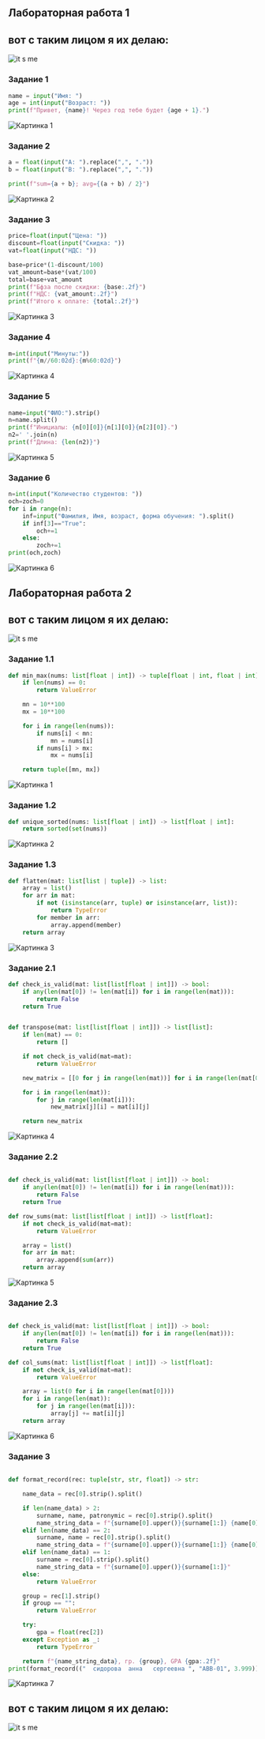 ## Лабораторная работа 1

## вот с таким лицом я их делаю:
![it s me](https://avatars.mds.yandex.net/i?id=d163d89881eb6b53f1964edcf6e81716_sr-9182388-images-thumbs&n=13)

### Задание 1
```python
name = input("Имя: ")
age = int(input("Возраст: "))
print(f"Привет, {name}! Через год тебе будет {age + 1}.")
```
![Картинка 1](img/lab1/01_greeting.png)

### Задание 2
```python
a = float(input("A: ").replace(",", "."))
b = float(input("B: ").replace(",", "."))

print(f"sum={a + b}; avg={(a + b) / 2}")
```
![Картинка 2](img/lab1/02_sum_avg.png)

### Задание 3
```python
price=float(input("Цена: "))
discount=float(input("Скидка: "))
vat=float(input("НДС: "))

base=price*(1-discount/100)
vat_amount=base*(vat/100)
total=base+vat_amount
print(f"Бфза после скидки: {base:.2f}")
print(f"НДС: {vat_amount:.2f}")
print(f"Итого к оплате: {total:.2f}")
```
![Картинка 3](img/lab1/03_discount_vat.png)
### Задание 4
```python
m=int(input("Минуты:"))
print(f"{m//60:02d}:{m%60:02d}")
```
![Картинка 4](img/lab1/04_minutes.png)
### Задание 5
```python
name=input("ФИО:").strip()
n=name.split()
print(f"Инициалы: {n[0][0]}{n[1][0]}{n[2][0]}.")
n2=' '.join(n)
print(f"Длина: {len(n2)}")
```
![Картинка 5](img/lab1/05_initials.png)

### Задание 6
```python
n=int(input("Количество студентов: "))
och=zoch=0
for i in range(n):
    inf=input("Фамилия, Имя, возраст, форма обучения: ").split()
    if inf[3]=="True":
        och+=1
    else:
        zoch+=1
print(och,zoch)
```
![Картинка 6](img/lab1/06_people.png)




## Лабораторная работа 2

## вот с таким лицом я их делаю:
![it s me](https://avatars.mds.yandex.net/i?id=d163d89881eb6b53f1964edcf6e81716_sr-9182388-images-thumbs&n=13)


### Задание 1.1
```python
def min_max(nums: list[float | int]) -> tuple[float | int, float | int]:
    if len(nums) == 0:
        return ValueError

    mn = 10**100
    mx = 10**100

    for i in range(len(nums)):
        if nums[i] < mn:
            mn = nums[i]
        if nums[i] > mx:
            mx = nums[i]

    return tuple([mn, mx])

```
![Картинка 1](img/lab2/01_arrays_min_max.png)
### Задание 1.2
```python
def unique_sorted(nums: list[float | int]) -> list[float | int]:
    return sorted(set(nums))

```
![Картинка 2](img/lab2/01_arrays_unique_sorted.png)

### Задание 1.3
```python
def flatten(mat: list[list | tuple]) -> list:
    array = list()
    for arr in mat:
        if not (isinstance(arr, tuple) or isinstance(arr, list)):
            return TypeError
        for member in arr:
            array.append(member)
    return array
```
![Картинка 3](img/lab2/01_arrays_flatten.png)

### Задание 2.1
```python
def check_is_valid(mat: list[list[float | int]]) -> bool:
    if any(len(mat[0]) != len(mat[i]) for i in range(len(mat))):
        return False
    return True


def transpose(mat: list[list[float | int]]) -> list[list]:
    if len(mat) == 0:
        return []

    if not check_is_valid(mat=mat):
        return ValueError

    new_matrix = [[0 for j in range(len(mat))] for i in range(len(mat[0]))]

    for i in range(len(mat)):
        for j in range(len(mat[i])):
            new_matrix[j][i] = mat[i][j]

    return new_matrix

```
![Картинка 4](img/lab2/02_matrix_transpose.png)

### Задание 2.2
```python

def check_is_valid(mat: list[list[float | int]]) -> bool:
    if any(len(mat[0]) != len(mat[i]) for i in range(len(mat))):
        return False
    return True

def row_sums(mat: list[list[float | int]]) -> list[float]:
    if not check_is_valid(mat=mat):
        return ValueError

    array = list()
    for arr in mat:
        array.append(sum(arr))
    return array
```
![Картинка 5](img/lab2/02_matrix_row_sums.png)

### Задание 2.3
```python

def check_is_valid(mat: list[list[float | int]]) -> bool:
    if any(len(mat[0]) != len(mat[i]) for i in range(len(mat))):
        return False
    return True

def col_sums(mat: list[list[float | int]]) -> list[float]:
    if not check_is_valid(mat=mat):
        return ValueError

    array = list(0 for i in range(len(mat[0])))
    for i in range(len(mat)):
        for j in range(len(mat[i])):
            array[j] += mat[i][j]
    return array
```
![Картинка 6](img/lab2/02_matrix_col_sums.png)

### Задание 3
```python

def format_record(rec: tuple[str, str, float]) -> str:

    name_data = rec[0].strip().split()

    if len(name_data) > 2:
        surname, name, patronymic = rec[0].strip().split()
        name_string_data = f"{surname[0].upper()}{surname[1:]} {name[0].upper()}.{patronymic[0].upper()}."
    elif len(name_data) == 2:
        surname, name = rec[0].strip().split()
        name_string_data = f"{surname[0].upper()}{surname[1:]} {name[0].upper()}."
    elif len(name_data) == 1:
        surname = rec[0].strip().split()
        name_string_data = f"{surname[0].upper()}{surname[1:]}"
    else:
        return ValueError

    group = rec[1].strip()
    if group == "":
        return ValueError

    try:
        gpa = float(rec[2])
    except Exception as _:
        return TypeError

    return f"{name_string_data}, гр. {group}, GPA {gpa:.2f}"
print(format_record(("  сидорова  анна   сергеевна ", "ABB-01", 3.999)))
```
![Картинка 7](img/lab2/03_tuples.png)


## вот с таким лицом я их делаю:
![it s me](https://avatars.mds.yandex.net/i?id=d163d89881eb6b53f1964edcf6e81716_sr-9182388-images-thumbs&n=13)
